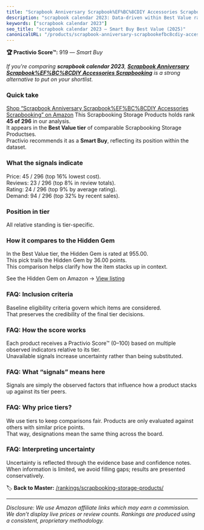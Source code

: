 ```yaml
---
title: "Scrapbook Anniversary Scrapbook%EF%BC%8CDIY Accessories Scrapbooking"
description: "scrapbook calendar 2023: Data-driven within Best Value ranking using the Practivio Score™. Positioned by quality, value, demand, findability, momentum."
keywords: ["scrapbook calendar 2023"]
seo_title: "scrapbook calendar 2023 — Smart Buy Best Value (2025)"
canonicalURL: "/products/scrapbook-anniversary-scrapbookefbc8cdiy-accessories-scrapbooking-B075MJ86Y3/"
---
```


**🏆 Practivio Score™:** 919 — _Smart Buy_


*If you're comparing **scrapbook calendar 2023**, **[Scrapbook Anniversary Scrapbook%EF%BC%8CDIY Accessories Scrapbooking](https://www.amazon.com/dp/B075MJ86Y3?tag=practivio-20)** is a strong alternative to put on your shortlist.*
### Quick take
[Shop “Scrapbook Anniversary Scrapbook%EF%BC%8CDIY Accessories Scrapbooking” on Amazon](https://www.amazon.com/dp/B075MJ86Y3?tag=practivio-20)
This Scrapbooking Storage Products holds rank **45 of 296** in our analysis.  
It appears in the **Best Value tier** of comparable Scrapbooking Storage Productses.  
Practivio recommends it as a **Smart Buy**, reflecting its position within the dataset.

### What the signals indicate
Price: 45 / 296 (top 16% lowest cost).  
Reviews: 23 / 296 (top 8% in review totals).  
Rating: 24 / 296 (top 9% by average rating).  
Demand: 94 / 296 (top 32% by recent sales).

### Position in tier
All relative standing is tier-specific.

### How it compares to the Hidden Gem
In the Best Value tier, the Hidden Gem is rated at 955.00.  
This pick trails the Hidden Gem by 36.00 points.  
This comparison helps clarify how the item stacks up in context.  

See the Hidden Gem on Amazon → [View listing](https://www.amazon.com/dp/B08C7PPTC3?tag=practivio-20)

### FAQ: Inclusion criteria
Baseline eligibility criteria govern which items are considered.  
That preserves the credibility of the final tier decisions.

### FAQ: How the score works
Each product receives a Practivio Score™ (0–100) based on multiple observed indicators relative to its tier.  
Unavailable signals increase uncertainty rather than being substituted.

### FAQ: What “signals” means here
Signals are simply the observed factors that influence how a product stacks up against its tier peers.

### FAQ: Why price tiers?
We use tiers to keep comparisons fair. Products are only evaluated against others with similar price points.  
That way, designations mean the same thing across the board.

### FAQ: Interpreting uncertainty
Uncertainty is reflected through the evidence base and confidence notes.  
When information is limited, we avoid filling gaps; results are presented conservatively.


🏷️ **Back to Master:** [/rankings/scrapbooking-storage-products/](/rankings/scrapbooking-storage-products/)

---
_Disclosure: We use Amazon affiliate links which may earn a commission. We don’t display live prices or review counts. Rankings are produced using a consistent, proprietary methodology._
